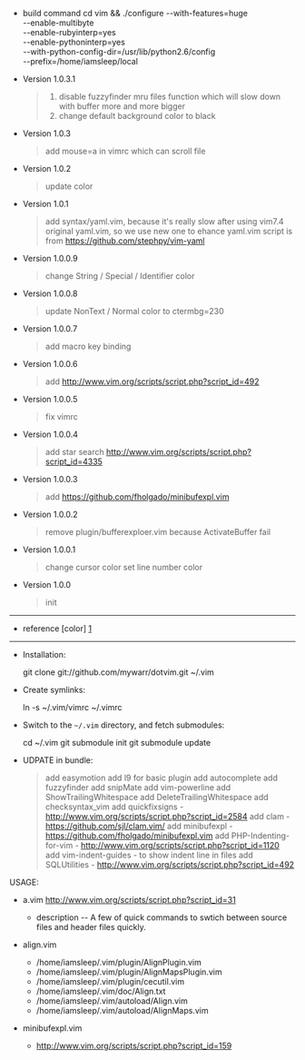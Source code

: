 * build command
cd vim && ./configure --with-features=huge \
            --enable-multibyte \
            --enable-rubyinterp=yes \
            --enable-pythoninterp=yes \
            --with-python-config-dir=/usr/lib/python2.6/config \
            --prefix=/home/iamsleep/local


* Version 1.0.3.1

  > 1. disable fuzzyfinder mru files function which will slow down with buffer more and more bigger
  > 2. change default background color to black

* Version 1.0.3

  > add mouse=a in vimrc which can scroll file

* Version 1.0.2

  > update color

* Version 1.0.1

  > add syntax/yaml.vim, because it's really slow after using vim7.4 original yaml.vim, so we use new one to ehance
  > yaml.vim script is from https://github.com/stephpy/vim-yaml

* Version 1.0.0.9

  > change String / Special / Identifier color

* Version 1.0.0.8

  > update NonText / Normal color to ctermbg=230

* Version 1.0.0.7

  > add macro key binding

* Version 1.0.0.6

  > add http://www.vim.org/scripts/script.php?script_id=492

* Version 1.0.0.5

  > fix vimrc

* Version 1.0.0.4

  > add star search
  > http://www.vim.org/scripts/script.php?script_id=4335

* Version 1.0.0.3

  > add https://github.com/fholgado/minibufexpl.vim

* Version 1.0.0.2

  > remove plugin/bufferexploer.vim
  > because ActivateBuffer fail

* Version 1.0.0.1

  > change cursor color
  > set line number color

* Version 1.0.0

  > init


------------------------------
* reference [color] [1]

-----------------------------
* Installation:

    git clone git://github.com/mywarr/dotvim.git ~/.vim

* Create symlinks:

    ln -s ~/.vim/vimrc ~/.vimrc

* Switch to the `~/.vim` directory, and fetch submodules:

    cd ~/.vim
    git submodule init
    git submodule update


* UDPATE in bundle:

  > add easymotion
  > add l9 for basic plugin
  > add autocomplete
  > add fuzzyfinder
  > add snipMate
  > add vim-powerline
  > add ShowTrailingWhitespace
  > add DeleteTrailingWhitespace
  > add checksyntax_vim
  > add quickfixsigns - http://www.vim.org/scripts/script.php?script_id=2584
  > add clam - https://github.com/sjl/clam.vim/
  > add minibufexpl - https://github.com/fholgado/minibufexpl.vim
  > add PHP-Indenting-for-vim - http://www.vim.org/scripts/script.php?script_id=1120
  > add vim-indent-guides - to show indent line in files
  > add SQLUtilities - http://www.vim.org/scripts/script.php?script_id=492

USAGE:
* a.vim http://www.vim.org/scripts/script.php?script_id=31
    * description
    -- A few of quick commands to swtich between source files and header files quickly.

* align.vim
    * /home/iamsleep/.vim/plugin/AlignPlugin.vim
    * /home/iamsleep/.vim/plugin/AlignMapsPlugin.vim
    * /home/iamsleep/.vim/plugin/cecutil.vim
    * /home/iamsleep/.vim/doc/Align.txt
    * /home/iamsleep/.vim/autoload/Align.vim
    * /home/iamsleep/.vim/autoload/AlignMaps.vim

* minibufexpl.vim
    * http://www.vim.org/scripts/script.php?script_id=159


[1]: http://aknow-work.blogspot.tw/2013/05/vim-color.html

